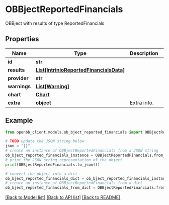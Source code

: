 # OBBjectReportedFinancials

OBBject with results of type ReportedFinancials

## Properties

Name | Type | Description | Notes
------------ | ------------- | ------------- | -------------
**id** | **str** |  | [optional] 
**results** | [**List[IntrinioReportedFinancialsData]**](IntrinioReportedFinancialsData.md) |  | [optional] 
**provider** | **str** |  | [optional] 
**warnings** | [**List[Warning]**](Warning.md) |  | [optional] 
**chart** | [**Chart**](Chart.md) |  | [optional] 
**extra** | **object** | Extra info. | [optional] 

## Example

```python
from openbb_client.models.ob_bject_reported_financials import OBBjectReportedFinancials

# TODO update the JSON string below
json = "{}"
# create an instance of OBBjectReportedFinancials from a JSON string
ob_bject_reported_financials_instance = OBBjectReportedFinancials.from_json(json)
# print the JSON string representation of the object
print(OBBjectReportedFinancials.to_json())

# convert the object into a dict
ob_bject_reported_financials_dict = ob_bject_reported_financials_instance.to_dict()
# create an instance of OBBjectReportedFinancials from a dict
ob_bject_reported_financials_from_dict = OBBjectReportedFinancials.from_dict(ob_bject_reported_financials_dict)
```
[[Back to Model list]](../README.md#documentation-for-models) [[Back to API list]](../README.md#documentation-for-api-endpoints) [[Back to README]](../README.md)


